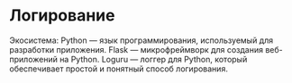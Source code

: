 # Логирование
Экосистема:
Python — язык программирования, используемый для разработки приложения.
Flask — микрофреймворк для создания веб-приложений на Python.
Loguru — логгер для Python, который обеспечивает простой и понятный способ логирования.
